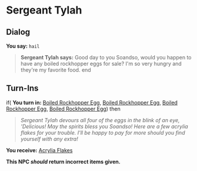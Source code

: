 # Sergeant Tylah
## Dialog

**You say:** `hail`



>**Sergeant Tylah says:** Good day to you Soandso, would you happen to have any boiled rockhopper eggs for sale? I'm so very hungry and they're my favorite food.
end

## Turn-Ins





if( **You turn in:** [Boiled Rockhopper Egg](/item/3457), [Boiled Rockhopper Egg](/item/3457), [Boiled Rockhopper Egg](/item/3457), [Boiled Rockhopper Egg](/item/3457)) then


>*Sergeant Tylah devours all four of the eggs in the blink of an eye, 'Delicious! May the spirits bless you Soandso! Here are a few acrylia flakes for your trouble. I'll be happy to pay for more should you find yourself with any extra!*


 **You receive:**  [Acrylia Flakes](/item/3459) 

**This NPC *should* return incorrect items given.**
